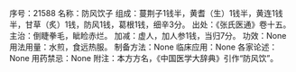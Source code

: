 序号：21588
名称：防风饮子
组成：蔓荆子1钱半，黄耆（生）1钱半，黄连1钱半，甘草（炙）1钱，防风1钱，葛根1钱，细辛3分。
出处：《张氏医通》卷十五。
主治：倒睫拳毛，眦睑赤烂。
加减：虚人，加人参1钱，当归7分。
功效：None
用法用量：水煎，食远热服。
制备方法：None
临床应用：None
各家论述：None
用药禁忌：None
附注：本方方名，《中国医学大辞典》引作“防风饮”。

